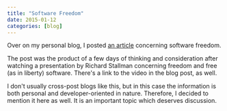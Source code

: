 ```yaml
---
title: "Software Freedom"
date: 2015-01-12
categories: [blog]
---
```

Over on my personal blog, I posted [an article](http://echosa.freeshell.org/phlog/0014-software-freedom) concerning software freedom.
<!--more-->
The post was the product of a few days of thinking and consideration after watching a presentation by Richard Stallman concerning freedom and free (as in liberty) software. There's a link to the video in the blog post, as well.

I don't usually cross-post blogs like this, but in this case the information is both personal and developer-oriented in nature. Therefore, I decided to mention it here as well. It is an important topic which deserves discussion.
